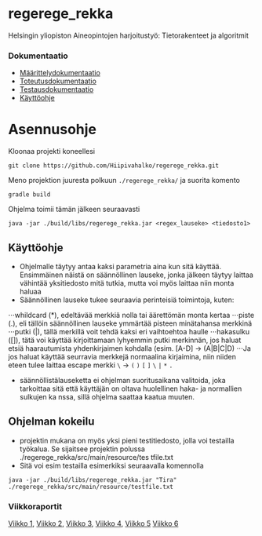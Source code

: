 # regerege_rekka

Helsingin yliopiston Aineopintojen harjoitustyö: Tietorakenteet ja algoritmit

### Dokumentaatio
* [Määrittelydokumentaatio](https://github.com/Hiipivahalko/regerege_rekka/blob/master/documentation/definition.md)
* [Toteutusdokumentaatio](https://github.com/Hiipivahalko/regerege_rekka/blob/master/documentation/implementation.md)
* [Testausdokumentaatio](https://github.com/Hiipivahalko/regerege_rekka/blob/master/documentation/testing.md)
* [Käyttöohje](https://github.com/Hiipivahalko/regerege_rekka/blob/master/documentation/manual.md)

# Asennusohje

Kloonaa projekti koneellesi

```
git clone https://github.com/Hiipivahalko/regerege_rekka.git
```
Meno projektion juuresta polkuun `./regerege_rekka/` ja suorita komento


```gradle build```

Ohjelma toimii tämän jälkeen seuraavasti

```
java -jar ./build/libs/regerege_rekka.jar <regex_lauseke> <tiedosto1>
```

## Käyttöohje

* Ohjelmalle täytyy antaa kaksi parametria aina kun sitä käyttää. Ensimmäinen näistä on säännöllinen lauseke, jonka jälkeen täytyy laittaa vähintää yksitiedosto mitä tutkia, mutta voi myös laittaa niin monta haluaa
* Säännöllinen lauseke tukee seuraavia perinteisiä toimintoja, kuten: 
 
⋅⋅⋅whildcard (*), edeltävää merkkiä nolla tai äärettömän monta kertaa
⋅⋅⋅piste (.), eli tällöin säännöllinen lauseke ymmärtää pisteen minätahansa merkkinä
⋅⋅⋅putki (|), tällä merkillä voit tehdä kaksi eri vaihtoehtoa haulle
⋅⋅⋅hakasulku ([]), tätä voi käyttää kirjoittamaan lyhyemmin putki merkinnän, jos haluat etsiä haarautumista yhdenkirjaimen kohdalla (esim. [A-D] -> (A|B|C|D)
⋅⋅⋅Ja jos haluat käyttää seurravia merkkejä normaalina kirjaimina, niin niiden eteen tulee laittaa escape merkki `\` -> `(` `)` `[` `]` `\` `|` `*` `.`

* säännöllistälauseketta ei ohjelman suoritusaikana valitoida, joka tarkoittaa sitä että käyttäjän on oltava huolellinen haka- ja normallien sulkujen ka
nssa, sillä ohjelma saattaa kaatua muuten.

## Ohjelman kokeilu

* projektin mukana on myös yksi pieni testitiedosto, jolla voi testailla työkalua. Se sijaitsee projektin polussa ./regerege_rekka/src/main/resource/tes
tfile.txt
* Sitä voi esim testailla esimerkiksi seuraavalla komennolla
```
java -jar ./build/libs/regerege_rekka.jar "Tira" ./regerege_rekka/src/main/resource/testfile.txt
```


### Viikkoraportit

[Viikko 1](https://github.com/Hiipivahalko/regerege_rekka/blob/master/documentation/weeklyRaports/week1.md),
[Viikko 2](https://github.com/Hiipivahalko/regerege_rekka/blob/master/documentation/weeklyRaports/week2.md),
[Viikko 3](https://github.com/Hiipivahalko/regerege_rekka/blob/master/documentation/weeklyRaports/week3.md),
[Viikko 4](https://github.com/Hiipivahalko/regerege_rekka/blob/master/documentation/weeklyRaports/week4.md),
[Viikko 5](https://github.com/Hiipivahalko/regerege_rekka/blob/master/documentation/weeklyRaports/week5.md)
[Viikko 6](https://github.com/Hiipivahalko/regerege_rekka/blob/master/documentation/weeklyRaports/week6.md)


